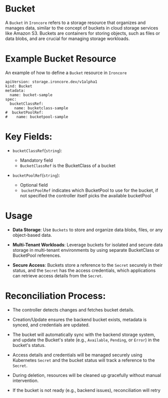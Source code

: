 # Bucket
A `Bucket` in `Ironcore` refers to a storage resource that organizes and manages data, similar to the concept of buckets in cloud storage services like Amazon S3. Buckets are containers for storing objects, such as files or data blobs, and are crucial for managing storage workloads.

# Example Bucket Resource
An example of how to define a `Bucket` resource in `Ironcore`

```
apiVersion: storage.ironcore.dev/v1alpha1
kind: Bucket
metadata:
  name: bucket-sample
spec:
  bucketClassRef:
    name: bucketclass-sample
#  bucketPoolRef:
#    name: bucketpool-sample
```

# Key Fields:
- `bucketClassRef`(`string`): 
  - Mandatory field
  - `BucketClassRef` is the BucketClass of a bucket

- `bucketPoolRef`(`string`):
  - Optional field
  -  `bucketPoolRef` indicates which BucketPool to use for the bucket, if not specified the controller itself picks the available bucketPool


# Usage
- **Data Storage**: Use `Buckets` to store and organize data blobs, files, or any object-based data.

- **Multi-Tenant Workloads**: Leverage buckets for isolated and secure data storage in multi-tenant environments by using separate BucketClass or BucketPool references.

- **Secure Access**: Buckets store a reference to the `Secret` securely in their status, and the `Secret` has the access credentials, which applications can retrieve access details from the `Secret`.

# Reconciliation Process:
- The controller detects changes and fetches bucket details.

- Creation/Update ensures the backend bucket exists, metadata is synced, and credentials are updated.

- The bucket will automatically sync with the backend storage system, and update the Bucket's state (e.g., `Available`, `Pending`, or `Error`) in the bucket's status.

- Access details and credentials will be managed securely using Kubernetes `Secret` and the bucket status will track a reference to the `Secret`.

- During deletion, resources will be cleaned up gracefully without manual intervention.

- If the bucket is not ready (e.g., backend issues), reconciliation will retry
